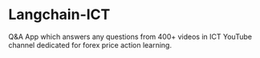 # Langchain-ICT
Q&amp;A App which answers any questions from 400+ videos in ICT YouTube channel dedicated for forex price action learning.
